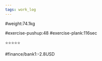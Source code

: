 ```yaml
---
tags: work_log
---
```


#weight:74.1kg

#exercise-pushup:48
#exercise-plank:116sec


⭐⭐⭐⭐⭐

#finance/bank1:-2.8USD


